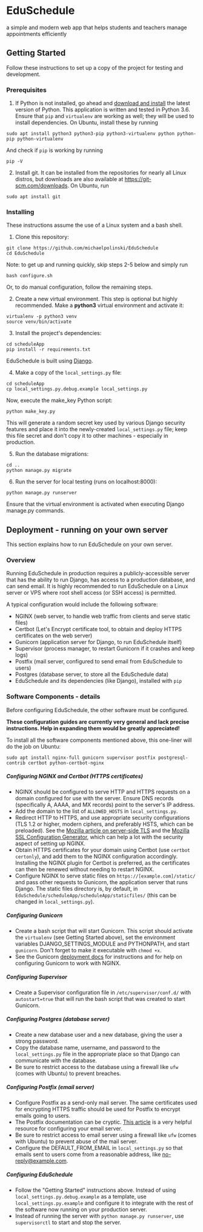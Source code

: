 # EduSchedule
a simple and modern web app that helps students and teachers manage appointments efficiently

## Getting Started
Follow these instructions to set up a copy of the project for testing and development.

### Prerequisites
1. If Python is not installed, go ahead and [download and install](https://www.python.org/downloads/) the latest version of Python. This application is written and tested in Python 3.6. Ensure that `pip` and `virtualenv` are working as well; they will be used to install dependencies.
On Ubuntu, install these by running
```shell
sudo apt install python3 python3-pip python3-virtualenv python python-pip python-virtualenv
```
And check if `pip` is working by running
```shell
pip -V
```

2. Install git. It can be installed from the repositories for nearly all Linux distros, but downloads are also available at <https://git-scm.com/downloads>.
On Ubuntu, run
```shell
sudo apt install git
```

### Installing
These instructions assume the use of a Linux system and a bash shell.

1. Clone this repository:
```shell
git clone https://github.com/michaelpolinski/EduSchedule
cd EduSchedule
```

Note: to get up and running quickly, skip steps 2-5 below and simply run
```shell
bash configure.sh
```
Or, to do manual configuration, follow the remaining steps.

2. Create a new virtual environment. This step is optional but highly recommended.
Make a **python3** virtual environment and activate it:
```shell
virtualenv -p python3 venv
source venv/bin/activate
```

3. Install the project's dependencies:
```shell
cd scheduleApp
pip install -r requirements.txt
```
EduSchedule is built using [Django](https://www.djangoproject.com/).

4. Make a copy of the `local_settings.py` file:
```shell
cd scheduleApp
cp local_settings.py.debug.example local_settings.py
```
Now, execute the make_key Python script:
```shell
python make_key.py
```
This will generate a random secret key used by various Django security features and place it into the newly-created `local_settings.py` file; keep this file secret and don't copy it to other machines - especially in production.

5. Run the database migrations:
```shell
cd ..
python manage.py migrate
```

6. Run the server for local testing (runs on localhost:8000):
```shell
python manage.py runserver
```
Ensure that the virtual environment is activated when executing Django manage.py commands.

## Deployment - running on your own server
This section explains how to run EduSchedule on your own server.

### Overview
Running EduSchedule in production requires a publicly-accessible server that has the ability to run Django, has access to a production database, and can send email. It is highly recommended to run EduSchedule on a Linux server or VPS where root shell access (or SSH access) is permitted. 

A typical configuration would include the following software:
+ NGINX (web server, to handle web traffic from clients and serve static files)
+ Certbot (Let's Encrypt certificate tool, to obtain and deploy HTTPS certificates on the web server)
+ Gunicorn (application server for Django, to run EduSchedule itself)
+ Supervisor (process manager, to restart Gunicorn if it crashes and keep logs)
+ Postfix (mail server, configured to send email from EduSchedule to users)
+ Postgres (database server, to store all the EduSchedule data)
+ EduSchedule and its dependencies (like Django), installed with `pip`

### Software Components - details
Before configuring EduSchedule, the other software must be configured.

**These configuration guides are currently very general and lack precise instructions. Help in expanding them would be greatly appreciated!**

To install all the software components mentioned above, this one-liner will do the job on Ubuntu:
```shell
sudo apt install nginx-full gunicorn supervisor postfix postgresql-contrib certbot python-certbot-nginx
```

##### Configuring NGINX and Certbot (HTTPS certificates)
+ NGINX should be configured to serve HTTP and HTTPS requests on a domain configured for use with the server. Ensure DNS records (specifically A, AAAA, and MX records) point to the server's IP address.
+ Add the domain to the list of `ALLOWED_HOSTS` in `local_settings.py`.
+ Redirect HTTP to HTTPS, and use appropriate security configurations (TLS 1.2 or higher, modern ciphers, and preferably HSTS, which can be preloaded). See the [Mozilla article on server-side TLS](https://wiki.mozilla.org/Security/Server_Side_TLS) and the [Mozilla SSL Configuration Generator](https://mozilla.github.io/server-side-tls/ssl-config-generator/), which can help a lot with the security aspect of setting up NGINX. 
+ Obtain HTTPS certificates for your domain using Certbot (use `certbot certonly`), and add them to the NGINX configuration accordingly. Installing the NGINX plugin for Certbot is preferred, as the certificates can then be renewed without needing to restart NGINX.
+ Configure NGINX to serve static files on `https://[example.com]/static/` and pass other requests to Gunicorn, the application server that runs Django. The static files directory is, by default, in `EduSchedule/scheduleApp/scheduleApp/staticfiles/` (this can be changed in `local_settings.py`).

##### Configuring Gunicorn
+ Create a bash script that will start Gunicorn. This script should activate the `virtualenv` (see Getting Started above), set the environment variables DJANGO\_SETTINGS\_MODULE and PYTHONPATH, and start `gunicorn`. Don't forget to make it executable with `chmod +x`.
+ See the Gunicorn [deployment docs](https://docs.gunicorn.org/en/latest/deploy.html) for instructions and for help on configuring Gunicorn to work with NGINX.

##### Configuring Supervisor
+ Create a Supervisor configuration file in `/etc/supervisor/conf.d/` with `autostart=true` that will run the bash script that was created to start Gunicorn.

##### Configuring Postgres (database server)
+ Create a new database user and a new database, giving the user a strong password.
+ Copy the database name, username, and password to the `local_settings.py` file in the appropriate place so that Django can communicate with the database.
+ Be sure to restrict access to the database using a firewall like `ufw` (comes with Ubuntu) to prevent breaches.

##### Configuring Postfix (email server)
+ Configure Postfix as a send-only mail server. The same certificates used for encrypting HTTPS traffic should be used for Postfix to encrypt emails going to users.
+ The Postfix documentation can be cryptic. [This article](https://www.digitalocean.com/community/tutorials/how-to-install-and-configure-postfix-as-a-send-only-smtp-server-on-ubuntu-16-04) is a very helpful resource for configuring your email server.
+ Be sure to restrict access to email server using a firewall like `ufw` (comes with Ubuntu) to prevent abuse of the mail server.
+ Configure the DEFAULT\_FROM\_EMAIL in `local_settings.py` so that emails sent to users come from a reasonable address, like no-reply@example.com.


##### Configuring EduSchedule
+ Follow the "Getting Started" instructions above. Instead of using `local_settings.py.debug.example` as a template, use `local_settings.py.example` and configure it to integrate with the rest of the software now running on your production server.
+ Instead of running the server with `python manage.py runserver`, use `supervisorctl` to start and stop the server.  
